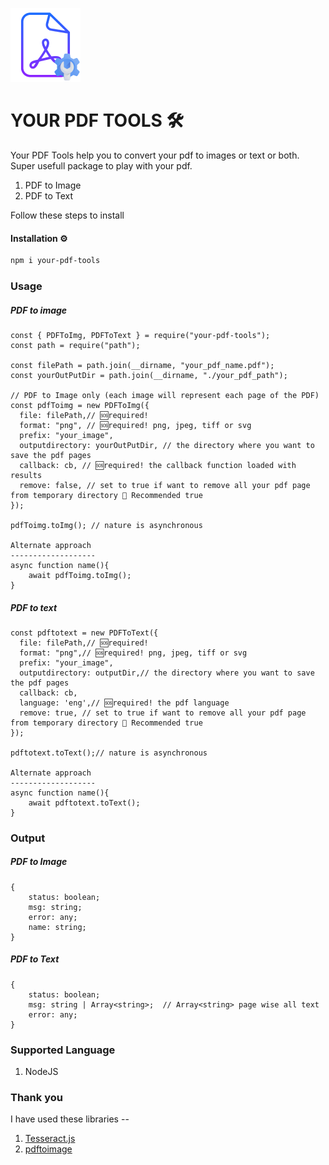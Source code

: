 ![Your PDF Tools](your-pdf-tools.png)

# YOUR PDF TOOLS 🛠️

Your PDF Tools help you to convert your pdf to images or text or both. Super usefull package to play with your pdf.
1.  PDF to Image
2.  PDF to Text

Follow these steps to install

#### Installation ⚙️
```bash
npm i your-pdf-tools
```

### Usage
##### PDF to image
```nodejs
const { PDFToImg, PDFToText } = require("your-pdf-tools");
const path = require("path");

const filePath = path.join(__dirname, "your_pdf_name.pdf");
const yourOutPutDir = path.join(__dirname, "./your_pdf_path");

// PDF to Image only (each image will represent each page of the PDF)
const pdfToimg = new PDFToImg({
  file: filePath,// 🆘required!
  format: "png", // 🆘required! png, jpeg, tiff or svg
  prefix: "your_image",
  outputdirectory: yourOutPutDir, // the directory where you want to save the pdf pages
  callback: cb, // 🆘required! the callback function loaded with results
  remove: false, // set to true if want to remove all your pdf page from temporary directory 🚨 Recommended true
});

pdfToimg.toImg(); // nature is asynchronous

Alternate approach
-------------------
async function name(){
    await pdfToimg.toImg();
}
```

##### PDF to text
```nodejs
const pdftotext = new PDFToText({
  file: filePath,// 🆘required!
  format: "png",// 🆘required! png, jpeg, tiff or svg
  prefix: "your_image",
  outputdirectory: outputDir,// the directory where you want to save the pdf pages
  callback: cb,
  language: 'eng',// 🆘required! the pdf language
  remove: true, // set to true if want to remove all your pdf page from temporary directory 🚨 Recommended true
});

pdftotext.toText();// nature is asynchronous

Alternate approach
-------------------
async function name(){
    await pdftotext.toText();
}
```

### Output 
##### PDF to Image
```
{
    status: boolean;
    msg: string;
    error: any; 
    name: string;
}
```

##### PDF to Text
```
{
    status: boolean; 
    msg: string | Array<string>;  // Array<string> page wise all text
    error: any;
}
```


### Supported Language
1.  NodeJS

### 

### Thank you
I have used these libraries --
1. [Tesseract.js](https://github.com/naptha/tesseract.js)
2.  [pdftoimage](https://www.npmjs.com/package/pdftoimage)